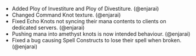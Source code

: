 - Added Ploy of Investiture and Ploy of Divestiture. (@enjarai)
- Changed Command Knot texture. (@enjarai)
- Fixed Echo Knots not syncing their mana contents to clients on dedicated servers. (@enjarai)
- Pushing mana into amethyst knots is now intended behaviour. (@enjarai)
- Fixed a bug causing Spell Constructs to lose their spell when broken. (@enjarai)
